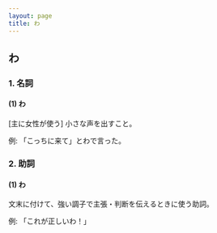 ```yaml
---
layout: page
title: わ
---
```

## わ

### 1. 名詞

#### (1) わ

[主に女性が使う] 小さな声を出すこと。

例: 「こっちに来て」とわで言った。

### 2. 助詞

#### (1) わ

文末に付けて、強い調子で主張・判断を伝えるときに使う助詞。

例: 「これが正しいわ！」